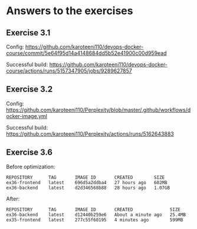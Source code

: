 # Answers to the exercises

## Exercise 3.1

Config: https://github.com/karoteeni110/devops-docker-course/commit/5e64f95d14a4148684dd5b52e41900c00d959ead

Successful build: https://github.com/karoteeni110/devops-docker-course/actions/runs/5157347905/jobs/9289627857

## Exercise 3.2

Config: https://github.com/karoteeni110/Perplexity/blob/master/.github/workflows/docker-image.yml

Successful build: https://github.com/karoteeni110/Perplexity/actions/runs/5162643883

## Exercise 3.6

Before optimization:

```
REPOSITORY      TAG       IMAGE ID       CREATED        SIZE
ex36-frontend   latest    696d5a2ddba4   27 hours ago   602MB
ex36-backend    latest    d2d346568b88   28 hours ago   1.07GB
```

After:

```
REPOSITORY      TAG       IMAGE ID       CREATED              SIZE
ex36-backend    latest    d12440b259e6   About a minute ago   25.4MB
ex35-frontend   latest    277c55f60195   4 minutes ago        599MB
```
